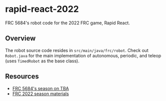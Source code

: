 # rapid-react-2022

FRC 5684's robot code for the 2022 FRC game, Rapid React.

## Overview

The robot source code resides in `src/main/java/frc/robot`. Check out `Robot.java`
for the main implementation of autonomous, periodic, and teleop (uses `TimedRobot`
as the base class).

## Resources

- [FRC 5684's season on TBA](https://www.thebluealliance.com/team/5684/2022)
- [FRC 2022 season materials](https://www.firstinspires.org/resource-library/frc/competition-manual-qa-system)
